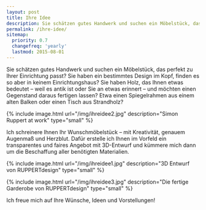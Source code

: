 ```yaml
---
layout: post
title: Ihre Idee
description: Sie schätzen gutes Handwerk und suchen ein Möbelstück, das perfekt zu Ihrer Einrichtung passt? RUPPERTdesign schreinert es Ihnen. Kontaktieren Sie mich.
permalink: /ihre-idee/
sitemap:
  priority: 0.7
  changefreq: 'yearly'
  lastmod: 2015-08-01
---
```


Sie schätzen gutes Handwerk und suchen ein Möbelstück, das perfekt zu Ihrer Einrichtung passt? 
Sie haben ein bestimmtes Design im Kopf, finden es so aber in keinem Einrichtungshaus?
Sie haben Holz, das Ihnen etwas bedeutet – weil es antik ist oder Sie an etwas erinnert – und möchten einen Gegenstand daraus fertigen lassen? 
Etwa einen Spiegelrahmen aus einem alten Balken oder einen Tisch aus Strandholz?

{% include image.html url="/img/ihreidee2.jpg" description="Simon Ruppert at work" type="small" %}

Ich schreinere Ihnen Ihr Wunschmöbelstück – mit Kreativität, genauem Augenmaß und Herzblut. 
Dafür erstelle ich Ihnen im Vorfeld ein transparentes und faires Angebot mit 3D-Entwurf und kümmere mich 
dann um die Beschaffung aller benötigten Materialien. 

{% include image.html url="/img/ihreidee1.jpg" description="3D Entwurf von RUPPERTdesign" type="small" %}

{% include image.html url="/img/ihreidee3.jpg" description="Die fertige Garderobe von RUPPERTdesign" type="small" %}

Ich freue mich auf Ihre Wünsche, Ideen und Vorstellungen!

